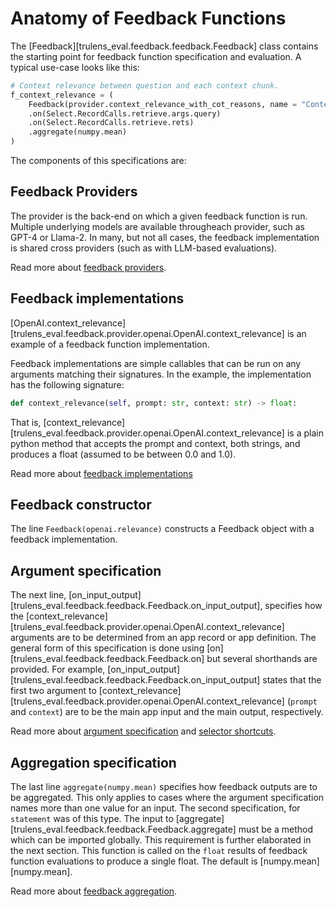 # Anatomy of Feedback Functions

The [Feedback][trulens_eval.feedback.feedback.Feedback] class contains the
starting point for feedback function specification and evaluation. A typical
use-case looks like this:

```python
# Context relevance between question and each context chunk.
f_context_relevance = (
    Feedback(provider.context_relevance_with_cot_reasons, name = "Context Relevance")
    .on(Select.RecordCalls.retrieve.args.query)
    .on(Select.RecordCalls.retrieve.rets)
    .aggregate(numpy.mean)
)
```

The components of this specifications are:

## Feedback Providers

The provider is the back-end on which a given feedback function is run.
Multiple underlying models are available througheach provider, such as GPT-4 or
Llama-2. In many, but not all cases, the feedback implementation is shared
cross providers (such as with LLM-based evaluations).

Read more about [feedback providers](../../../api/provider/).

## Feedback implementations

[OpenAI.context_relevance][trulens_eval.feedback.provider.openai.OpenAI.context_relevance]
is an example of a feedback function implementation.

Feedback implementations are simple callables that can be run
on any arguments matching their signatures. In the example, the implementation
has the following signature:

```python
def context_relevance(self, prompt: str, context: str) -> float:
```

That is, [context_relevance][trulens_eval.feedback.provider.openai.OpenAI.context_relevance] is a plain python method that accepts the prompt and
context, both strings, and produces a float (assumed to be between 0.0 and
1.0).

Read more about [feedback implementations](../../feedback_implementations)

## Feedback constructor

The line `Feedback(openai.relevance)` constructs a
Feedback object with a feedback implementation.

## Argument specification

The next line,
[on_input_output][trulens_eval.feedback.feedback.Feedback.on_input_output],
specifies how the
[context_relevance][trulens_eval.feedback.provider.openai.OpenAI.context_relevance]
arguments are to be determined from an app record or app definition. The general
form of this specification is done using
[on][trulens_eval.feedback.feedback.Feedback.on] but several shorthands are
provided. For example,
[on_input_output][trulens_eval.feedback.feedback.Feedback.on_input_output]
states that the first two argument to
[context_relevance][trulens_eval.feedback.provider.openai.OpenAI.context_relevance]
(`prompt` and `context`) are to be the main app input and the main output,
respectively.

Read more about [argument
specification](../feedback_selectors/selecting_components.md) and [selector
shortcuts](../feedback_selectors/selector_shortcuts.md).

## Aggregation specification

The last line `aggregate(numpy.mean)` specifies how feedback outputs are to be
aggregated. This only applies to cases where the argument specification names
more than one value for an input. The second specification, for `statement` was
of this type. The input to
[aggregate][trulens_eval.feedback.feedback.Feedback.aggregate] must be a method
which can be imported globally. This requirement is further elaborated in the
next section. This function is called on the `float` results of feedback
function evaluations to produce a single float. The default is
[numpy.mean][numpy.mean].

Read more about [feedback aggregation](../../feedback_aggregation).
